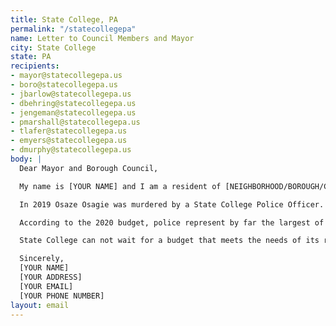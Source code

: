 ```yaml
---
title: State College, PA
permalink: "/statecollegepa"
name: Letter to Council Members and Mayor
city: State College
state: PA
recipients:
- mayor@statecollegepa.us
- boro@statecollegepa.us
- jbarlow@statecollegepa.us
- dbehring@statecollegepa.us
- jengeman@statecollegepa.us
- pmarshall@statecollegepa.us
- tlafer@statecollegepa.us
- emyers@statecollegepa.us
- dmurphy@statecollegepa.us
body: |
  Dear Mayor and Borough Council,

  My name is [YOUR NAME] and I am a resident of [NEIGHBORHOOD/BOROUGH/CITY]. I am writing to ask you to defund the State College Police department.

  In 2019 Osaze Osagie was murdered by a State College Police Officer. Osaze's murder was deemed "justified" by the DA, but no citizen should be killed by their city. This use of public funds to kill is unacceptable.

  According to the 2020 budget, police represent by far the largest of all city general fund expenditures. At 38.3%, this over shadows every other public project. The funding used on the police department must be reallocated to useful social programs which help people, such as Osaze who was in a state of mental distress, rather than on the use of force to end lives. We must invest in housing, jobs, youth programs, restorative justice, and mental health workers to keep the community safe

  State College can not wait for a budget that meets the needs of its residents. The only way to achieve this is to take immediate steps to defund the State College Police Department.

  Sincerely,
  [YOUR NAME]
  [YOUR ADDRESS]
  [YOUR EMAIL]
  [YOUR PHONE NUMBER]
layout: email
---
```


